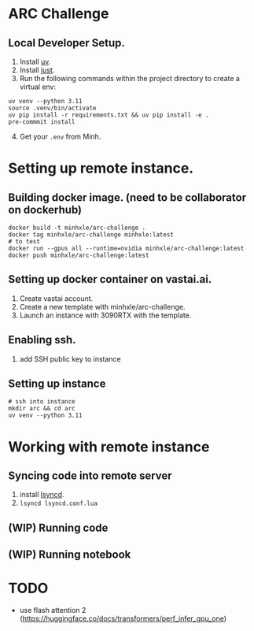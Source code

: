 # ARC Challenge

## Local Developer Setup. 
1. Install [uv](https://docs.astral.sh/uv/getting-started/installation/).
2. Install [just](https://github.com/casey/just).
3. Run the following commands within the project directory to create a virtual env:
```
uv venv --python 3.11
source .venv/bin/activate
uv pip install -r requirements.txt && uv pip install -e .
pre-commmit install
```
4. Get your `.env` from Minh.

# Setting up remote instance.
## Building docker image. (need to be collaborator on dockerhub)
```
docker build -t minhxle/arc-challenge .
docker tag minhxle/arc-challenge minhxle:latest
# to test
docker run --gpus all --runtime=nvidia minhxle/arc-challenge:latest 
docker push minhxle/arc-challenge:latest

```

## Setting up docker container on vastai.ai.
1. Create vastai account.
2. Create a new template with minhxle/arc-challenge.
3. Launch an instance with 3090RTX with the template.

## Enabling ssh.
1. add SSH public key to instance

## Setting up instance
```
# ssh into instance 
mkdir arc && cd arc
uv venv --python 3.11
```

# Working with remote instance
## Syncing code into remote server
1. install [lsyncd](https://github.com/lsyncd/lsyncd).
2. `lsyncd lsyncd.conf.lua`
## (WIP) Running code
## (WIP) Running  notebook


# TODO
- use flash attention 2 (https://huggingface.co/docs/transformers/perf_infer_gpu_one)